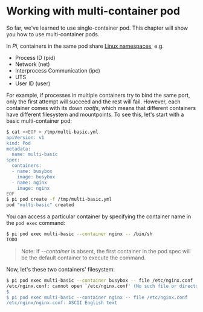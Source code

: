 # Working with multi-container pod

So far, we've learned to use single-container pod. This chapter will show you how to use multi-container pods.

In _Pi_, containers in the same pod share [Linux namespaces](https://en.wikipedia.org/wiki/Linux_namespaces), e.g.

- Process ID (pid)
- Network (net)
- Interprocess Communication (ipc)
- UTS
- User ID (user)

For example, if processes in multiple containers try to bind the same port, only the first attempt will succeed and the rest will fail. However, each container comes with its down _rootfs_, which means that different containers have different filesystem and mountpoints. To see this, let's start with a basic multi-container pod:

```sh
$ cat <<EOF > /tmp/multi-basic.yml
apiVersion: v1
kind: Pod
metadata:
  name: multi-basic
spec:
  containers:
  - name: busybox
    image: busybox
  - name: nginx
    image: nginx
EOF
$ pi pod create -f /tmp/multi-basic.yml
pod "multi-basic" created
```

You can access a particular container by specifying the container name in the `pod exec` command:

```sh
$ pi pod exec multi-basic --container nginx -- /bin/sh
TODO
```

> Note:
> If _--container_ is absent, the first container in the pod spec will be the default container to execute the command.

Now, let's these two containers' filesystem:

```sh
$ pi pod exec multi-basic --container busybox -- file /etc/nginx.conf
/etc/nginx.conf: cannot open `/etc/nginx.conf' (No such file or directory)
$
$ pi pod exec multi-basic --container nginx -- file /etc/nginx.conf
/etc/nginx/nginx.conf: ASCII English text
```
